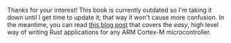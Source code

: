 Thanks for your interest! This book is currently outdated so I'm taking it down
until I get time to update it; that way it won't cause more confusion. In the
meantime, you can read [this blog post] that covers the *easy*, high level way
of writing Rust applications for any ARM Cortex-M microcontroller.

[this blog post]: http://blog.japaric.io/quickstart/

<!-- # macOS -->

<!-- You can install most of the required tools using `brew`: -->

<!-- ``` -->
<!-- # NOTE if you get "Error: Unknown command: cask", then run this command: `brew tap Caskroom/cask` -->
<!-- # and try again -->
<!-- $ brew cask install gcc-arm-embedded -->
<!-- $ brew install openocd qemu -->
<!-- ``` -->

<!-- To install Rust and Cargo, I recommend using [rustup]: -->

<!-- [rustup]: https://www.rustup.rs/ -->

<!-- ``` -->
<!-- $ curl https://sh.rustup.rs -sSf | sh -s -- -y --default-toolchain=nightly -->
<!-- ``` -->

<!-- Or if you already have rustup installed, switch to the nightly channel with: -->

<!-- ``` -->
<!-- $ rustup default nightly -->
<!-- ``` -->

<!-- To install Xargo simply use: -->

<!-- ``` -->
<!-- $ cargo install xargo -->
<!-- ``` -->

<!-- Note that Xargo 0.2.0+ depends on the `rust-src` component so install that as -->
<!-- well: -->

<!-- ``` -->
<!-- $ rustup component add rust-src -->
<!-- ``` -->

<!-- ## Testing OpenOCD -->

<!-- Follow [these instructions] to test connecting to your programmer/debugger using -->
<!-- OpenOCD. -->

<!-- [these instructions]: linux.html#First%20OpenOCD%20connection -->
